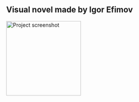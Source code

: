 ## Visual novel made by Igor Efimov

<img src="https://user-images.githubusercontent.com/47276603/102221403-b7c57900-3f14-11eb-9556-69537f71b098.png" alt="Project screenshot" width="200"/>
